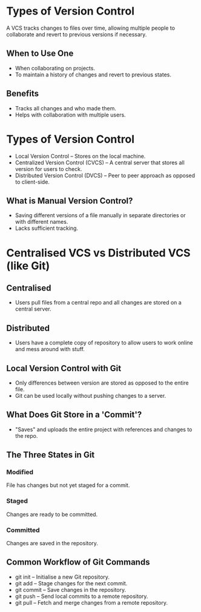# Types of Version Control
A VCS tracks changes to files over time, allowing multiple people to collaborate and revert to previous versions if necessary.

## When to Use One
- When collaborating on projects.
- To maintain a history of changes and revert to previous states.

## Benefits
- Tracks all changes and who made them.
- Helps with collaboration with multiple users.

# Types of Version Control
- Local Version Control – Stores on the local machine.
- Centralized Version Control (CVCS) – A central server that stores all version for users to check.
- Distributed Version Control (DVCS) – Peer to peer approach as opposed to client-side. 

## What is Manual Version Control?
- Saving different versions of a file manually in separate directories or with different names.
- Lacks sufficient tracking. 

# Centralised VCS vs Distributed VCS (like Git)
## Centralised 
- Users pull files from a central repo and all changes are stored on a central server.

## Distributed
- Users have a complete copy of repository to allow users to work online and mess around with stuff.

## Local Version Control with Git
- Only differences between version are stored as opposed to the entire file.
- Git can be used locally without pushing changes to a server.

## What Does Git Store in a 'Commit'?
- "Saves" and uploads the entire project with references and changes to the repo.

## The Three States in Git
### Modified
File has changes but not yet staged for a commit.
### Staged
Changes are ready to be committed.
### Committed
Changes are saved in the repository.

## Common Workflow of Git Commands
- git init – Initialise a new Git repository.
- git add – Stage changes for the next commit.
- git commit – Save changes in the repository.
- git push – Send local commits to a remote repository.
- git pull – Fetch and merge changes from a remote repository.

